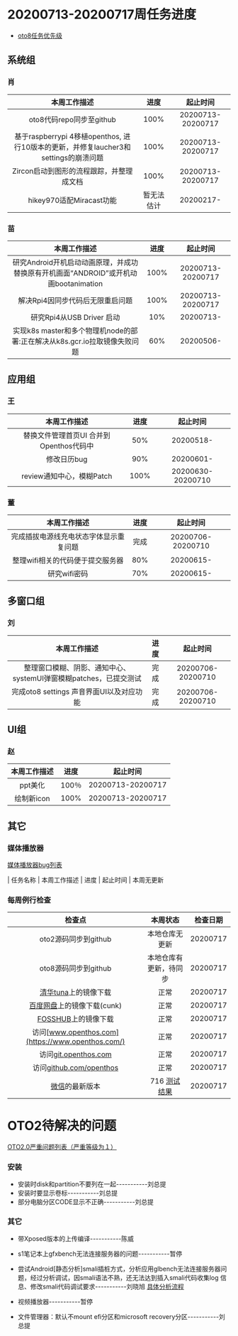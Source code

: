 # 20200713-20200717周任务进度
- [oto8任务优先级](https://github.com/openthos/app-testing-results/blob/master/%E5%8A%9F%E8%83%BD%E6%B5%8B%E8%AF%95%E7%9B%B8%E5%85%B3/oto8%E4%BB%BB%E5%8A%A1%E4%BC%98%E5%85%88%E7%BA%A7%E5%88%97%E8%A1%A8.md)

## 系统组
### 肖

|                    本周工作描述                   |      进度      |  起止时间  |
| :----------------------------------------------: | :------------: | :--------: |
| oto8代码repo同步至github | 100% | 20200713-20200717 |
| 基于raspberrypi 4移植openthos, 进行10版本的更新，并修复laucher3和settings的崩溃问题 | 100% | 20200713-20200717 |
| Zircon启动到图形的流程跟踪，并整理成文档 | 100% | 20200713-20200717 |
| hikey970适配Miracast功能 | 暂无法估计	| 20200217- |

### 苗

|                    本周工作描述                    | 进度 |     起止时间      |
| :------------------------------------------------: | :--: | :---------------: |
| 研究Android开机启动动画原理，并成功替换原有开机画面“ANDROID”或开机动画bootanimation | 100% | 20200713-20200717 |
| 解决Rpi4因同步代码后无限重启问题 | 100% | 20200713-20200717 |
| 研究Rpi4从USB Driver 启动 | 10% | 20200713- |
| 实现k8s master和多个物理机node的部署:正在解决从k8s.gcr.io拉取镜像失败问题 | 60% | 20200506- |

## 应用组

### 王

|     本周工作描述     | 进度 | 起止时间  |
| :------------------: | :--: | :-------: |
| 替换文件管理首页UI 合并到Openthos代码中 | 50%  | 20200518- |
|     修改日历bug      | 90%  | 20200601- |
|     review通知中心，模糊Patch      | 100%  | 20200630- 20200710|

### 董

|                    本周工作描述                    | 进度 |     起止时间      |
| :------------------------------------------------: | :--: | :---------------: |
|完成插拔电源线充电状态字体显示重复问题 |完成  | 20200706-20200710|
|整理wifi相关的代码便于提交服务器               | 80% | 20200615-|
|研究wifi密码               | 70% | 20200615-|

## 多窗口组

### 刘

|                    本周工作描述                    | 进度 |     起止时间      |
| :------------------------------------------------: | :--: | :---------------: |
|整理窗口模糊、阴影、通知中心、systemUI弹窗模糊patches，已提交测试 |完成  | 20200706-20200710|
|完成oto8 settings 声音界面UI以及对应功能 |完成  | 20200706-20200710|

## UI组

### 赵

|    本周工作描述    | 进度 |     起止时间      |
| :------------: | :--: | :---------------: |
| ppt美化 | 100％ | 20200713-20200717 |
| 绘制新icon | 100% | 20200713-20200717 |

## 其它

### 媒体播放器

[媒体播放器bug列表](https://github.com/openthos/app-testing-results/blob/master/%E5%85%B6%E5%AE%83%E5%BA%94%E7%94%A8/oto%E5%AA%92%E4%BD%93%E6%92%AD%E6%94%BE%E5%99%A8.md)

|          任务名称          | 本周工作描述 | 进度 |  起止时间  |
本周无更新

### 每周例行检查

|         检查点          |                           本周状态                           | 检查日期 |
| :---------------------: | :----------------------------------------------------------: | :------: |
|  oto2源码同步到github   |                 本地仓库无更新                 | 20200717 |
|  oto8源码同步到github   |                 本地仓库有更新，待同步                 | 20200717 |
|  [清华tuna](https://mirrors.tuna.tsinghua.edu.cn/openthos/Release/8.1/unstable/)上的镜像下载  |                             正常                             |20200717 |
|  [百度网盘](https://pan.baidu.com/s/1IAlhGoAs34XLTNWKzopPew)上的镜像下载(cunk)  |                             正常                             | 20200717 |
|   [FOSSHUB](https://www.fosshub.com/OPENTHOS.html)上的镜像下载   |                             正常                             | 20200717 |
|  访问[www.openthos.com](https://www.openthos.com/)  |                             正常                             | 20200717 |
| 访问[git.openthos.com](https://git.openthos.com/) |                             正常                             | 20200717 |
| 访问[github.com/openthos](https://github.com/openthos) |                             正常                             | 20200717 |
| [微信](https://weixin.qq.com/)的最新版本 | 716 [测试结果](https://github.com/openthos/app-testing-results/blob/master/%E5%85%B6%E5%AE%83%E5%BA%94%E7%94%A8/%E5%BE%AE%E4%BF%A1%E9%97%AE%E9%A2%98.md) | 20200717 |



# OTO2待解决的问题
[OTO2.0严重问题列表（严重等级为１）](https://github.com/openthos/app-testing-results/blob/master/%E5%8A%9F%E8%83%BD%E6%B5%8B%E8%AF%95%E7%9B%B8%E5%85%B3/OTO2.0%E4%B8%A5%E9%87%8D%E9%97%AE%E9%A2%98%E5%88%97%E8%A1%A8.md)

### 安装

- 安装时disk和partition不要列在一起-----------刘总提
- 安装时要显示卷标-----------刘总提
- 部分电脑分区CODE显示不正确-----------刘总提

### 其它

- 带Xposed版本的上传编译-----------陈威

- s1笔记本上gfxbench无法连接服务器的问题-----------暂停

- 尝试Android[静态分析]smali插桩方式，分析应用glbench无法连接服务器问题，经过分析调试，因smali语法不熟，还无法达到插入smali代码收集log 信息、修改smali代码调试要求-----------刘晓旭 [具体分析流程](https://github.com/openthos/multiwin-analysis/blob/master/multiwindow/liuxx/Android%20smali%22%E6%8F%92%E6%A1%A9%22%E8%B0%83%E8%AF%95apk.md)
- 视频播放器-----------暂停
- 文件管理器：默认不mount efi分区和microsoft recovery分区-----------刘总提
